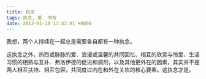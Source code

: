 ```yaml
---
title: 执念
tags: 执念, 爱, 书写
date: 2012-01-10 13:43:01 +0800
---
```



我想，两个人持续在一起总是需要各自都有一种执念。

这执念之外，热烈或脉脉的爱、浪漫或温馨的共同回忆、相互的欣赏与怜爱、生活习惯的相熟与互补、弗洛伊德的促进和调剂，以及其他更外在的因素，其实并不是两人相互扶持、相互包容，共同度过内在和外在关坎的核心要素。这执念才是。

